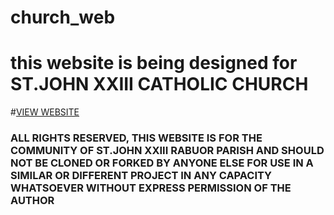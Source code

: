 # church_web

# this website is being designed for ST.JOHN XXIII CATHOLIC CHURCH

#[VIEW WEBSITE](https://otienosteve.github.io/church_web/)

### ALL RIGHTS RESERVED, THIS WEBSITE IS FOR THE COMMUNITY OF ST.JOHN XXIII RABUOR PARISH AND SHOULD NOT BE CLONED OR FORKED BY ANYONE ELSE FOR USE IN A SIMILAR OR DIFFERENT PROJECT IN ANY CAPACITY WHATSOEVER WITHOUT EXPRESS PERMISSION OF THE AUTHOR
